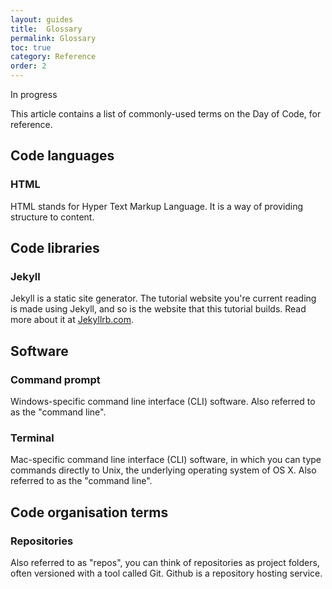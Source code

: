 ```yaml
---
layout: guides
title:  Glossary
permalink: Glossary
toc: true
category: Reference
order: 2
---
```


<!-- <span class="tag tag--draft">Not started</span> -->
<span class="tag tag--progress">In progress</span>
<!-- <span class="tag tag--review">Ready for review</span> -->
<!-- <span class="tag tag--approved">Approved</span> -->

<p class="content__abstract">
  This article contains a list of commonly-used terms on the Day of Code, for reference.
</p>

## Code languages

### HTML
HTML stands for Hyper Text Markup Language. It is a way of providing structure to content.

## Code libraries

### Jekyll
Jekyll is a static site generator. The tutorial website you're current reading is made using Jekyll, and so is the website that this tutorial builds. Read more about it at [Jekyllrb.com](https://jekyllrb.com/).

## Software

### Command prompt
Windows-specific command line interface (CLI) software. Also referred to as the "command line".

### Terminal
Mac-specific command line interface (CLI) software, in which you can type commands directly to Unix, the underlying operating system of OS X. Also referred to as the "command line".

## Code organisation terms

### Repositories
Also referred to as "repos", you can think of repositories as project folders, often versioned with a tool called Git. Github is a repository hosting service.